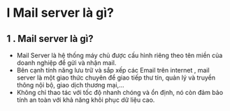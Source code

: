 # I Mail server là gì?
## 1 . Mail server là gì?
- Mail Server là hệ thống máy chủ được cấu hình riêng theo tên miền của doanh nghiệp để gửi và nhận mail.
- Bên cạnh tính năng lưu trữ và sắp xếp các Email trên internet , mail server là một giao thức chuyên để giao tiếp thư tín, quản lý và truyền thông nội bộ, giao dịch thương mại,...
- Không chỉ thao tác với tốc độ nhanh chóng và ổn định, nó còn đảm bảo tính an toàn với khả năng khôi phục dữ liệu cao.

